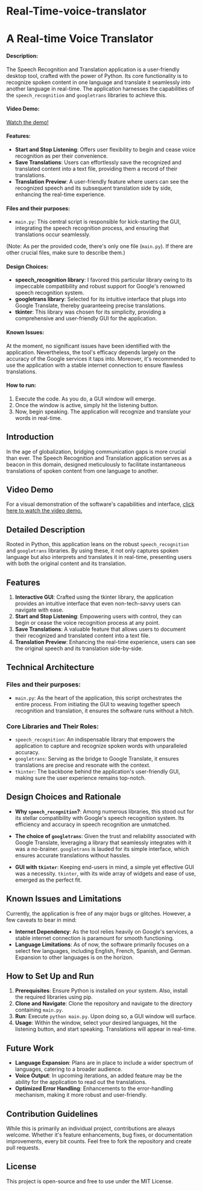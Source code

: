 # Real-Time-voice-translator

# A Real-time Voice Translator

#### Description:
The Speech Recognition and Translation application is a user-friendly desktop tool, crafted with the power of Python. Its core functionality is to recognize spoken content in one language and translate it seamlessly into another language in real-time. The application harnesses the capabilities of the `speech_recognition` and `googletrans` libraries to achieve this.

#### Video Demo:
[Watch the demo!](https://youtu.be/izHIYyEEkZs)

#### Features:
- **Start and Stop Listening**: Offers user flexibility to begin and cease voice recognition as per their convenience.
- **Save Translations**: Users can effortlessly save the recognized and translated content into a text file, providing them a record of their translations.
- **Translation Preview**: A user-friendly feature where users can see the recognized speech and its subsequent translation side by side, enhancing the real-time experience.

#### Files and their purposes:
- `main.py`: This central script is responsible for kick-starting the GUI, integrating the speech recognition process, and ensuring that translations occur seamlessly.

(Note: As per the provided code, there's only one file (`main.py`). If there are other crucial files, make sure to describe them.)

#### Design Choices:
- **speech_recognition library**: I favored this particular library owing to its impeccable compatibility and robust support for Google's renowned speech recognition system.
- **googletrans library**: Selected for its intuitive interface that plugs into Google Translate, thereby guaranteeing precise translations.
- **tkinter**: This library was chosen for its simplicity, providing a comprehensive and user-friendly GUI for the application.

#### Known Issues:
At the moment, no significant issues have been identified with the application. Nevertheless, the tool's
efficacy depends largely on the accuracy of the Google services it taps into. Moreover, it's recommended to use the
application with a stable internet connection to ensure flawless translations.

#### How to run:
1. Execute the code. As you do, a GUI window will emerge.
2. Once the window is active, simply hit the listening button.
3. Now, begin speaking. The application will recognize and translate your words in real-time.

## Introduction

In the age of globalization, bridging communication gaps is more crucial than ever. The Speech Recognition and Translation application serves as a beacon in this domain, designed meticulously to facilitate instantaneous translations of spoken content from one language to another.

## Video Demo

For a visual demonstration of the software's capabilities and interface, [click here to watch the video demo.](https://youtu.be/izHIYyEEkZs)

## Detailed Description

Rooted in Python, this application leans on the robust `speech_recognition` and `googletrans` libraries. By using these, it not only captures spoken language but also interprets and translates it in real-time, presenting users with both the original content and its translation.

## Features

1. **Interactive GUI**: Crafted using the tkinter library, the application provides an intuitive interface that even non-tech-savvy users can navigate with ease.
2. **Start and Stop Listening**: Empowering users with control, they can begin or cease the voice recognition process at any point.
3. **Save Translations**: A valuable feature that allows users to document their recognized and translated content into a text file.
4. **Translation Preview**: Enhancing the real-time experience, users can see the original speech and its translation side-by-side.

## Technical Architecture

### Files and their purposes:

- `main.py`: As the heart of the application, this script orchestrates the entire process. From initiating the GUI to weaving together speech recognition and translation, it ensures the software runs without a hitch.

### Core Libraries and Their Roles:

- `speech_recognition`: An indispensable library that empowers the application to capture and recognize spoken words with unparalleled accuracy.
- `googletrans`: Serving as the bridge to Google Translate, it ensures translations are precise and resonate with the context.
- `tkinter`: The backbone behind the application's user-friendly GUI, making sure the user experience remains top-notch.

## Design Choices and Rationale

- **Why `speech_recognition`?**: Among numerous libraries, this stood out for its stellar compatibility with Google's speech recognition system. Its efficiency and accuracy in speech recognition are unmatched.

- **The choice of `googletrans`**: Given the trust and reliability associated with Google Translate, leveraging a library that seamlessly integrates with it was a no-brainer. `googletrans` is lauded for its simple interface, which ensures accurate translations without hassles.

- **GUI with `tkinter`**: Keeping end-users in mind, a simple yet effective GUI was a necessity. `tkinter`, with its wide array of widgets and ease of use, emerged as the perfect fit.

## Known Issues and Limitations

Currently, the application is free of any major bugs or glitches. However, a few caveats to bear in mind:

- **Internet Dependency**: As the tool relies heavily on Google's services, a stable internet connection is paramount for smooth functioning.
- **Language Limitations**: As of now, the software primarily focuses on a select few languages, including English, French, Spanish, and German. Expansion to other languages is on the horizon.

## How to Set Up and Run

1. **Prerequisites**: Ensure Python is installed on your system. Also, install the required libraries using pip.
2. **Clone and Navigate**: Clone the repository and navigate to the directory containing `main.py`.
3. **Run**: Execute `python main.py`. Upon doing so, a GUI window will surface.
4. **Usage**: Within the window, select your desired languages, hit the listening button, and start speaking. Translations will appear in real-time.

## Future Work

- **Language Expansion**: Plans are in place to include a wider spectrum of languages, catering to a broader audience.
- **Voice Output**: In upcoming iterations, an added feature may be the ability for the application to read out the translations.
- **Optimized Error Handling**: Enhancements to the error-handling mechanism, making it more robust and user-friendly.

## Contribution Guidelines

While this is primarily an individual project, contributions are always welcome. Whether it's feature enhancements, bug fixes, or documentation improvements, every bit counts. Feel free to fork the repository and create pull requests.

## License

This project is open-source and free to use under the MIT License.
